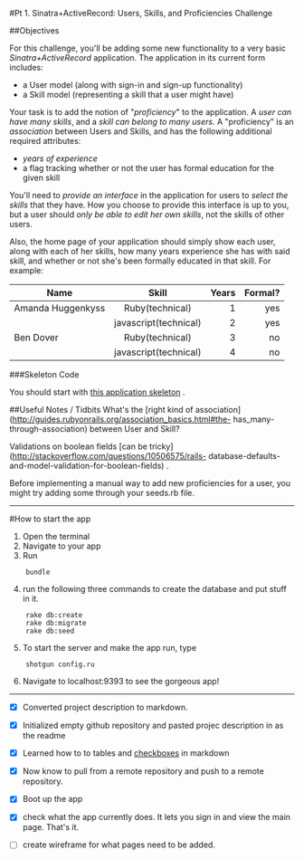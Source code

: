 #Pt 1. Sinatra+ActiveRecord: Users, Skills, and Proficiencies Challenge


##Objectives

For this challenge, you'll be adding some new functionality to a very basic _Sinatra+ActiveRecord_ application. The application in its current form includes:



- a User model (along with sign-in and sign-up functionality) 
- a Skill model (representing a skill that a user might have)

Your task is to add the notion of "_proficiency_" to the application. A _user can have many skills_, and a _skill can belong to many users_. A "proficiency" is an _association_ between Users and Skills, and has the following additional required attributes:

- _years of experience_
- a flag tracking whether or not the user has formal education for the given skill

You'll need to _provide an interface_ in the application for users to _select the skills_ that they have. How you choose to provide this interface is up to you, but a user should _only be able to edit her own skills_, not the skills of other users.

Also, the home page of your application should simply show each user, along with each of her skills, how many years experience she has with said skill, and whether or not she's been formally educated in that skill. For example:

| Name              | Skill                | Years | Formal? |
| -------------     |:--------------------:| -----:|--------:|
| Amanda Huggenkyss | Ruby(technical)      | 1     | yes     |   
|                   | javascript(technical)| 2     | yes     |  
| Ben Dover         | Ruby(technical)      | 3     | no      |   
|                   | javascript(technical)| 4     | no      |  




###Skeleton Code

 You should start with [this application skeleton](http://cl.ly/0v0G1I273W3o) .
 
##Useful Notes / Tidbits
What's the [right kind of association](http://guides.rubyonrails.org/association_basics.html#the- has_many-through-association) between User and Skill?

Validations on boolean fields [can be tricky](http://stackoverflow.com/questions/10506575/rails- database-defaults-and-model-validation-for-boolean-fields) .

Before implementing a manual way to add new proficiencies for a user, you might try adding some through your seeds.rb file.

----------------------------------------------------
#How to start the app

1. Open the terminal
2. Navigate to your app
3. Run 

```
    bundle 
```

4. run the following three commands to create the database and put stuff in it.

```
    rake db:create
    rake db:migrate
    rake db:seed
```

5.  To start the server and make the app run, type 

```
    shotgun config.ru
```

6. Navigate to localhost:9393  to see the gorgeous app!


----------------------------------------------------
- [x] Converted project description to markdown. 
- [x] Initialized empty github repository and pasted projec description in as the readme
- [x] Learned how to to tables and [checkboxes](https://github.com/blog/1375-task-lists-in-gfm-issues-pulls-comments) in markdown
- [x] Now know to pull from a remote repository and push to a remote repository.
- [x] Boot up the app
- [x] check what the app currently does.  It lets you sign in and view the main page.  That's it.
- [ ] create wireframe for what pages need to be added. 

